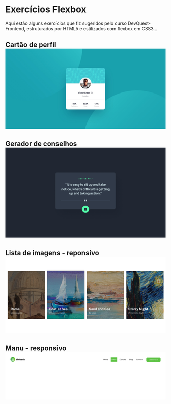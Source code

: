 # Exercícios Flexbox
Aqui estão alguns exercícios que fiz sugeridos pelo curso DevQuest-Frontend, estruturados por HTML5 e estilizados com flexbox em CSS3...

Cartão de perfil<img src="./profile-card/design.jpg">
---

Gerador de conselhos
<img src="./advice-generator/design/desktop-design.jpg">
---

Lista de imagens - reponsivo
<img src="./images-list/design/desktop.png">
---

Manu - responsivo
<img src="./flexbox-menu/src/images/Desktop design.png">
---
